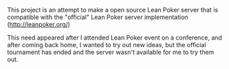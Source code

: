 This project is an attempt to make a open source Lean Poker server that is compatible with the "official" Lean Poker server implementation (http://leanpoker.org/)

This need appeared after I attended Lean Poker event on a conference, and after coming back home, I wanted to try out new ideas, but the official tournament has ended and the server wasn't available for me to try them out.



